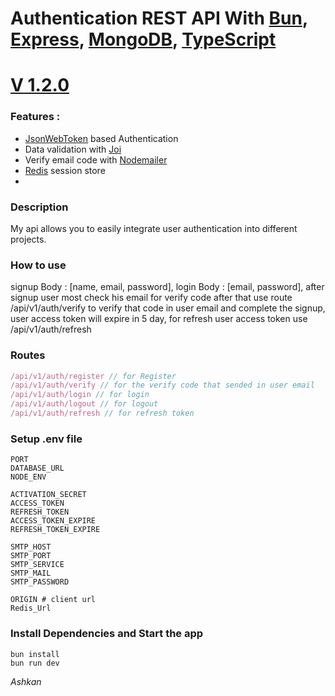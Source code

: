 # Authentication REST API With [Bun](https://bun.sh/), [Express](https://expressjs.com/), [MongoDB](https://www.mongodb.com/), [TypeScript](https://www.typescriptlang.org/)

# [V 1.2.0](https://authentication-tk68.onrender.com/)

### Features :

* [JsonWebToken](https://jwt.io/) based Authentication
* Data validation with [Joi](https://joi.dev/)
* Verify email code with [Nodemailer](https://www.nodemailer.com/)
* [Redis](https://redis.io/) session store
* 

### Description 
My api allows you to easily integrate user authentication into different projects.

### How to use 
signup Body : [name, email, password], login Body : [email, password], after signup user most check his email for verify code after that use route /api/v1/auth/verify to verify that code in user email and complete the signup, user access token will expire in 5 day, for refresh user access token use /api/v1/auth/refresh
### Routes
```typescript
/api/v1/auth/register // for Register
/api/v1/auth/verify // for the verify code that sended in user email
/api/v1/auth/login // for login
/api/v1/auth/logout // for logout
/api/v1/auth/refresh // for refresh token
```
### Setup .env file
``` shell
PORT
DATABASE_URL
NODE_ENV

ACTIVATION_SECRET
ACCESS_TOKEN
REFRESH_TOKEN
ACCESS_TOKEN_EXPIRE
REFRESH_TOKEN_EXPIRE

SMTP_HOST
SMTP_PORT
SMTP_SERVICE
SMTP_MAIL
SMTP_PASSWORD

ORIGIN # client url
Redis_Url
```

### Install Dependencies and Start the app
```shell
bun install
bun run dev
```

<i>Ashkan<i>
